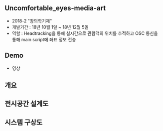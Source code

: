 ## Uncomfortable_eyes-media-art
- 2018-2 "창의학기제"
- 개발기간 : 18년 10월 1일 ~ 18년 12월 5일 
- 역할 : Headtracking을 통해 실시간으로 관람객의 위치를 추적하고 OSC 통신을 통해 main script에 좌표 정보 전송 



## Demo
- 영상


## 개요


## 전시공간 설계도


## 시스템 구상도
